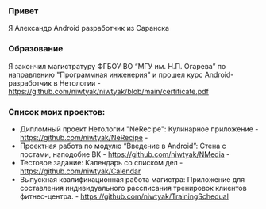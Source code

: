 ### Привет
Я Александр Android разработчик из Саранска 
### Образование
Я закончил магистратуру ФГБОУ ВО “МГУ им. Н.П. Огарева” по направлению "Программная инженерия" и прошел курс Android-разработчик в Нетологии - https://github.com/niwtyak/niwtyak/blob/main/certificate.pdf
### Список моих проектов:
- Дипломный проект Нетологии "NeRecipe": Кулинарное приложение - https://github.com/niwtyak/NeRecipe -
- Проектная работа по модулю “Введение в Android”: Стена с постами, наподобие ВК - https://github.com/niwtyak/NMedia -
- Тестовое задание: Календарь со списком дел - https://github.com/niwtyak/Calendar
- Выпускная квалификационная работа магистра: Приложение для составления индивидуального рассписания тренировок клиентов фитнес-центра.  - https://github.com/niwtyak/TrainingSchedual
